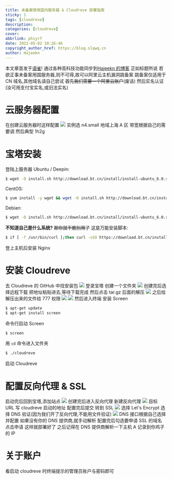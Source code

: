 ```yaml
---
title: 未备案使用国内服务器 & Cloudreve 部署指南
sticky: 1
tags: [cloudreve]
description:
categories: [cloudreve]
cover:
abbrlink: phiyrf
date: 2022-05-02 10:26:46
copyright_author_href: https://blog.slqwq.cn
author: Hajeekn
---
```


本文章首发于[语雀](https://www.yuque.com/ladjeek/ygg4q6)!
通过各种高科技功能同步到[Hajeekn 的博客](https://blog.slqwq.cn)
正如标题所说
若欲正事未备案用国服务器,则不可得,故可以阿里云主机漏洞跳备案
跳备案仅适用于 CN 域名,其他域名请自己尝试
~~首先我们需要一个阿里云账户~~(废话)
然后实名认证(汝可用支付宝实名,或旧法实名)

# 云服务器配置

在创建云服务器时这样配置
![](https://rmt.ladydaily.com/fetch/hajeekn/storage/202205021034784.png#crop=0&crop=0&crop=1&crop=1&id=jeN9j&originHeight=554&originWidth=1171&originalType=binary&ratio=1&rotation=0&showTitle=false&status=done&style=none&title=)
实例选 n4.small
地域上海 A 区
带宽根据自己的需要调
然后典型 1h2g

# 宝塔安装

登陆上服务器
Ubuntu / Deepin:

```bash
$ wget -O install.sh http://download.bt.cn/install/install-ubuntu_6.0.sh && sudo bash install.sh ed8484bec
```

CentOS:

```bash
$ yum install -y wget && wget -O install.sh http://download.bt.cn/install/install_6.0.sh && sh install.sh ed8484bec
```

Debian:

```bash
$ wget -O install.sh http://download.bt.cn/install/install-ubuntu_6.0.sh && bash install.sh ed8484bec
```

**不知道自己是什么系统?**
~~那你就干脆别用了~~
这是万能安装脚本:

```bash
$ if [ -f /usr/bin/curl ];then curl -sSO https://download.bt.cn/install/install_panel.sh;else wget -O install_panel.sh https://download.bt.cn/install/install_panel.sh;fi;bash install_panel.sh ed8484bec
```

登上主机后安装 Nginx

# 安装 Cloudreve

去 Cloudreve 的 GitHub 中找安装包
![](https://rmt.ladydaily.com/fetch/hajeekn/storage/202205021043200.png#crop=0&crop=0&crop=1&crop=1&id=l4mdr&originHeight=253&originWidth=1141&originalType=binary&ratio=1&rotation=0&showTitle=false&status=done&style=none&title=)
登录宝塔
创建一个文件夹
![](https://rmt.ladydaily.com/fetch/hajeekn/storage/202205021051338.png#crop=0&crop=0&crop=1&crop=1&id=zlJwp&originHeight=324&originWidth=618&originalType=binary&ratio=1&rotation=0&showTitle=false&status=done&style=none&title=)
创建完后选择远程下载
把地址粘贴进去,等待下载完成
然后点击 tar.gz 后面的解压
![](https://rmt.ladydaily.com/fetch/hajeekn/storage/202205021052056.png#crop=0&crop=0&crop=1&crop=1&id=AmzKD&originHeight=66&originWidth=1593&originalType=binary&ratio=1&rotation=0&showTitle=false&status=done&style=none&title=)
之后给解压出来的文件给 777 权限
![](https://rmt.ladydaily.com/fetch/hajeekn/storage/202205021052481.png#crop=0&crop=0&crop=1&crop=1&id=JsL3b&originHeight=53&originWidth=1581&originalType=binary&ratio=1&rotation=0&showTitle=false&status=done&style=none&title=)
![](https://rmt.ladydaily.com/fetch/hajeekn/storage/202205021052768.png#crop=0&crop=0&crop=1&crop=1&id=zZdj0&originHeight=310&originWidth=501&originalType=binary&ratio=1&rotation=0&showTitle=false&status=done&style=none&title=)
然后进入终端
安装 Screen

```bash
$ apt-get update
$ apt-get install screen
```

命令行启动 Screen

```bash
$ screen
```

用 `cd` 命令进入文件夹

```bash
$ ./cloudreve
```

启动 Cloudreve

# 配置反向代理 & SSL

启动完后回到宝塔,添加站点
![](https://rmt.ladydaily.com/fetch/hajeekn/storage/202205021052856.png#crop=0&crop=0&crop=1&crop=1&id=ewZuC&originHeight=602&originWidth=801&originalType=binary&ratio=1&rotation=0&showTitle=false&status=done&style=none&title=)
创建完后进入反向代理
新建反向代理
![](https://rmt.ladydaily.com/fetch/hajeekn/storage/202205021052690.png#crop=0&crop=0&crop=1&crop=1&id=pL5we&originHeight=535&originWidth=813&originalType=binary&ratio=1&rotation=0&showTitle=false&status=done&style=none&title=)
目标 URL 写 cloudreve 启动的地址
配置完后提交
转到 SSL
![](https://rmt.ladydaily.com/fetch/hajeekn/storage/202205021052166.png#crop=0&crop=0&crop=1&crop=1&id=VtifT&originHeight=262&originWidth=567&originalType=binary&ratio=1&rotation=0&showTitle=false&status=done&style=none&title=)
选择 Let's Encrypt
选择 DNS 验证(因为我们开了反向代理,不能用文件验证)
![](https://rmt.ladydaily.com/fetch/hajeekn/storage/202205021053253.png#crop=0&crop=0&crop=1&crop=1&id=ue0Qs&originHeight=314&originWidth=570&originalType=binary&ratio=1&rotation=0&showTitle=false&status=done&style=none&title=)
DNS 接口根据自己选择并配置
如果没有你的 DNS 提供商,就手动解析
配置完后勾选要申请 SSL 的域名
点击申请
这样就部署好了
之后记得在 DNS 提供商解析一下主机
A 记录到你鸡子的 IP

# 关于账户

看启动 cloudreve 时终端提示的管理员账户与密码即可
